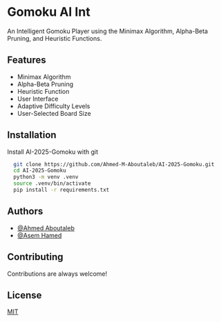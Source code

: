 
# Gomoku AI Int

An Intelligent Gomoku Player using the Minimax Algorithm, Alpha-Beta Pruning, and Heuristic Functions.




## Features

- Minimax Algorithm
- Alpha-Beta Pruning
- Heuristic Function
- User Interface
- Adaptive Difficulty Levels
- User-Selected Board Size


## Installation

Install AI-2025-Gomoku with git

```bash
  git clone https://github.com/Ahmed-M-Aboutaleb/AI-2025-Gomoku.git
  cd AI-2025-Gomoku
  python3 -m venv .venv
  source .venv/bin/activate 
  pip install -r requirements.txt
```
    
## Authors

- [@Ahmed Aboutaleb](https://github.com/Ahmed-M-Aboutaleb)
- [@Asem Hamed](https://github.com/Asemhamed)


## Contributing

Contributions are always welcome!
## License

[MIT](https://choosealicense.com/licenses/mit/)

